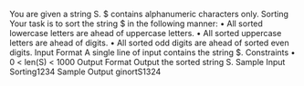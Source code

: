 You are given a string S.
$ contains alphanumeric characters only.
Sorting
Your task is to sort the string $ in the following manner:
• All sorted lowercase letters are ahead of uppercase letters.
• All sorted uppercase letters are ahead of digits.
• All sorted odd digits are ahead of sorted even digits.
Input Format
A single line of input contains the string $.
Constraints
• 0 < len(S) < 1000
Output Format
Output the sorted string S.
Sample Input
Sorting1234
Sample Output
ginortS1324
